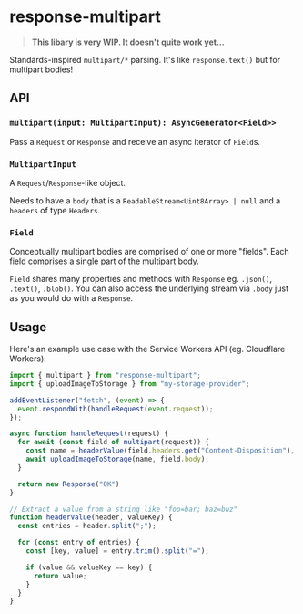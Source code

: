 # response-multipart

> **This libary is very WIP. It doesn't quite work yet...**

Standards-inspired `multipart/*` parsing. It's like `response.text()` but for multipart bodies!

## API

### `multipart(input: MultipartInput): AsyncGenerator<Field>>`

Pass a `Request` or `Response` and receive an async iterator of `Field`s.

### `MultipartInput`

A `Request`/`Response`-like object.

Needs to have a `body` that is a `ReadableStream<Uint8Array> | null` and a `headers` of type `Headers`.

### `Field`

Conceptually multipart bodies are comprised of one or more "fields". Each field comprises a single part of the multipart body.

`Field` shares many properties and methods with `Response` eg. `.json()`, `.text()`, `.blob()`. You can also access the underlying stream via `.body` just as you would do with a `Response`.

## Usage

Here's an example use case with the Service Workers API (eg. Cloudflare Workers):

```js
import { multipart } from "response-multipart";
import { uploadImageToStorage } from "my-storage-provider";

addEventListener("fetch", (event) => {
  event.respondWith(handleRequest(event.request));
});

async function handleRequest(request) {
  for await (const field of multipart(request)) {
    const name = headerValue(field.headers.get("Content-Disposition"), "name");
    await uploadImageToStorage(name, field.body);
  }

  return new Response("OK")
}

// Extract a value from a string like "foo=bar; baz=buz"
function headerValue(header, valueKey) {
  const entries = header.split(";");

  for (const entry of entries) {
    const [key, value] = entry.trim().split("=");

    if (value && valueKey == key) {
      return value;
    }
  }
}
```
